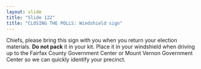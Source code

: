 ```yaml
---
layout: slide
title: "Slide 122"
title: "CLOSING THE POLLS: Windshield sign"
---
```


Chiefs, please bring this sign with you when you return your election materials. **Do not pack** it in your kit. Place it in your windshield when driving up to the Fairfax County Government Center or Mount Vernon Government Center so we can quickly identify your precinct.
